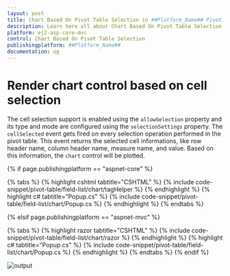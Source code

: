 ```yaml
---
layout: post
title: Chart Based On Pivot Table Selection in ##Platform_Name## Pivot Table Component
description: Learn here all about Chart Based On Pivot Table Selection in Syncfusion ##Platform_Name## Pivot Table component and more.
platform: ej2-asp-core-mvc
control: Chart Based On Pivot Table Selection
publishingplatform: ##Platform_Name##
documentation: ug
---
```


# Render chart control based on cell selection

The cell selection support is enabled using the `allowSelection` property and its type and mode are configured using the `selectionSettings` property. The `cellSelected` event gets fired on every selection operation performed in the pivot table. This event returns the selected cell informations, like row header name, column header name, measure name, and value. Based on this information, the `chart` control will be plotted.

{% if page.publishingplatform == "aspnet-core" %}

{% tabs %}
{% highlight cshtml tabtitle="CSHTML" %}
{% include code-snippet/pivot-table/field-list/chart/tagHelper %}
{% endhighlight %}
{% highlight c# tabtitle="Popup.cs" %}
{% include code-snippet/pivot-table/field-list/chart/Popup.cs %}
{% endhighlight %}
{% endtabs %}

{% elsif page.publishingplatform == "aspnet-mvc" %}

{% tabs %}
{% highlight razor tabtitle="CSHTML" %}
{% include code-snippet/pivot-table/field-list/chart/razor %}
{% endhighlight %}
{% highlight c# tabtitle="Popup.cs" %}
{% include code-snippet/pivot-table/field-list/chart/Popup.cs %}
{% endhighlight %}
{% endtabs %}
{% endif %}



![output](images/chart-selection.png)